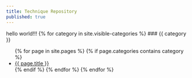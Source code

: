 ```yaml
---
title: Technique Repository
published: true
---
```


hello world!!!
{% for category in site.visible-categories %}
	### {{ category }}
    <ul>
    {% for page in site.pages %}
    	{% if page.categories contains category %}
        	<li><a href="{{ page.url }}">{{ page.title }}</a></li>
        {% endif %}
    {% endfor %}
{% endfor %}
